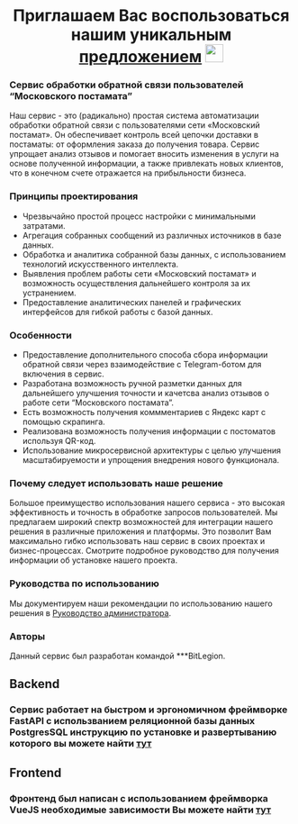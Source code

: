 <h1 align="center">Приглашаем Вас воспользоваться нашим уникальным <a href="http://178.170.196.251:8080/#/" target="_blank">предложением</a> 
<img src="https://github.com/blackcater/blackcater/raw/main/images/Hi.gif" height="32"/></h1>


### Сервис обработки обратной связи пользователей “Московского постамата”

Наш сервис - это (радикально) простая система автоматизации обработки обратной связи с пользователями сети «Московский постамат». Он обеспечивает контроль всей цепочки доставки в постаматы: от оформления заказа до получения товара. Сервис упрощает анализ отзывов и помогает вносить изменения в услуги на основе полученной информации, а также привлекать новых клиентов, что в конечном счете отражается на прибыльности бизнеса.

### Принципы проектирования

- Чрезвычайно простой процесс настройки с минимальными затратами.
- Агрегация собранных сообщений из различных источников в базе данных.
- Обработка и аналитика собранной базы данных, с использованием технологий искусственного интеллекта.
- Выявления проблем работы сети «Московский постамат» и возможность осуществления дальнейшего контроля за их устранением.
- Предоставление аналитических панелей и графических интерфейсов для гибкой работы с базой данных.

### Особенности

- Предоставление дополнительного способа сбора информации обратной связи через взаимодействие с Telegram-ботом для включения в сервис. 
- Разработана возможность ручной разметки данных для дальнейшего улучшения точности и качетсва анализ отзывов о работе сети “Московского постамата”.
- Есть возможность получения коммментариев с Яндекс карт с помощью скрапинга.
- Реализована возможность получения информации с постоматов используя QR-код.
- Использование микросервисной архитектуры с целью улучшения масштабируемости и упрощения внедрения нового функционала.

### Почему следует использовать наше решение

Большое преимущество использования нашего сервиса - это высокая эффективность и точность в обработке запросов пользователей. Мы предлагаем широкий спектр возможностей для интеграции нашего решения в различные приложения и платформы. Это позволит Вам максимально гибко использовать наш сервис в своих проектах и бизнес-процессах. Смотрите подробное руководство для получения информации об установке нашего проекта.

### Руководства по использованию

Мы документируем наши рекомендации по использованию нашего решения в [Руководство администратора](link).

### Авторы

Данный сервис был разработан командой ***BitLegion.










## Backend 
### Сервис работает на быстром и эргономичном фреймворке FastAPI с использванием реляционной базы данных PostgresSQL инструкцию по установке и развертыванию которого вы можете найти [тут](https://github.com/K-Team-Coders/Collaboration/blob/main/fastApi/Readme.md)


## Frontend
### Фронтенд был написан с использованием фреймворка VueJS необходимые зависимости Вы можете найти [тут](https://github.com/K-Team-Coders/Collaboration/blob/main/frontend/README.md)
